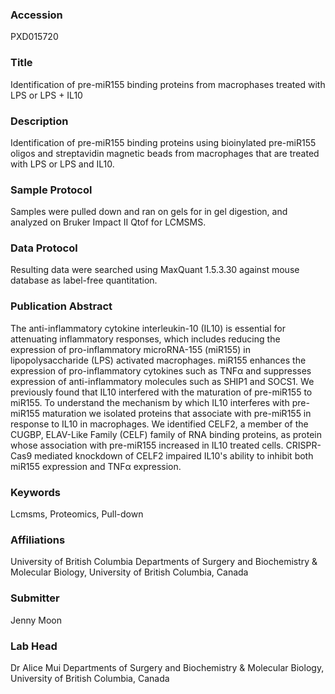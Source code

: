 ### Accession
PXD015720

### Title
Identification of pre-miR155 binding proteins from macrophases treated with LPS or LPS + IL10

### Description
Identification of pre-miR155 binding proteins using bioinylated pre-miR155 oligos and streptavidin magnetic beads from macrophages that are treated with LPS or LPS and IL10.

### Sample Protocol
Samples were pulled down and ran on gels for in gel digestion, and analyzed on Bruker Impact II Qtof for LCMSMS.

### Data Protocol
Resulting data were searched using MaxQuant 1.5.3.30 against mouse database as label-free quantitation.

### Publication Abstract
The anti-inflammatory cytokine interleukin-10 (IL10) is essential for attenuating inflammatory responses, which includes reducing the expression of pro-inflammatory microRNA-155 (miR155) in lipopolysaccharide (LPS) activated macrophages. miR155 enhances the expression of pro-inflammatory cytokines such as TNF&#x3b1; and suppresses expression of anti-inflammatory molecules such as SHIP1 and SOCS1. We previously found that IL10 interfered with the maturation of pre-miR155 to miR155. To understand the mechanism by which IL10 interferes with pre-miR155 maturation we isolated proteins that associate with pre-miR155 in response to IL10 in macrophages. We identified CELF2, a member of the CUGBP, ELAV-Like Family (CELF) family of RNA binding proteins, as protein whose association with pre-miR155 increased in IL10 treated cells. CRISPR-Cas9 mediated knockdown of CELF2 impaired IL10's ability to inhibit both miR155 expression and TNF&#x3b1; expression.

### Keywords
Lcmsms, Proteomics, Pull-down

### Affiliations
University of British Columbia
Departments of Surgery and Biochemistry & Molecular Biology, University of British Columbia, Canada

### Submitter
Jenny Moon

### Lab Head
Dr Alice Mui
Departments of Surgery and Biochemistry & Molecular Biology, University of British Columbia, Canada


